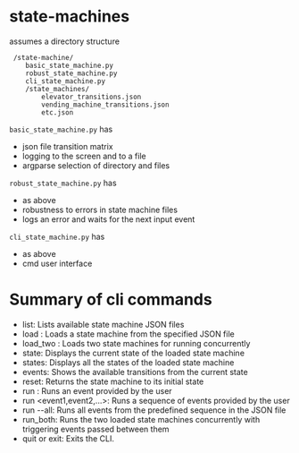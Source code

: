 # state-machines

assumes a directory structure
```
 /state-machine/
    basic_state_machine.py
    robust_state_machine.py
    cli_state_machine.py
    /state_machines/
        elevator_transitions.json
        vending_machine_transitions.json
        etc.json
```

`basic_state_machine.py` has
* json file transition matrix
* logging to the screen and to a file
* argparse selection of directory and files

`robust_state_machine.py` has
* as above
* robustness to errors in state machine files
* logs an error and waits for the next input event

`cli_state_machine.py` has
* as above
* cmd user interface

# Summary of cli commands 
* list: Lists available state machine JSON files
* load <filename>: Loads a state machine from the specified JSON file
* load_two <filename1> <filename2>: Loads two state machines for running concurrently
* state: Displays the current state of the loaded state machine
* states: Displays all the states of the loaded state machine
* events: Shows the available transitions from the current state
* reset: Returns the state machine to its initial state
* run <event>: Runs an event provided by the user
* run <event1,event2,...>: Runs a sequence of events provided by the user
* run --all: Runs all events from the predefined sequence in the JSON file
* run_both: Runs the two loaded state machines concurrently with triggering events passed between them
* quit or exit: Exits the CLI.






